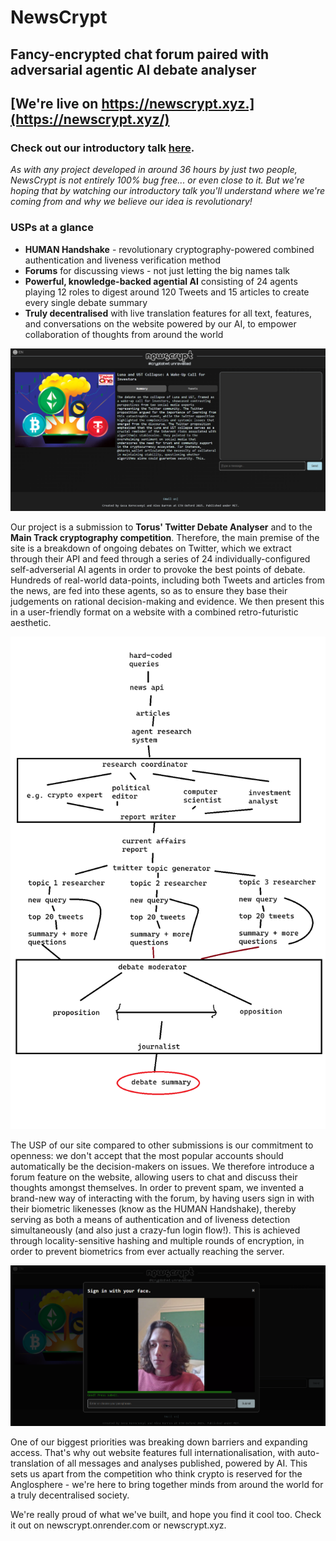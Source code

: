 # NewsCrypt

## Fancy-encrypted chat forum paired with adversarial agentic AI debate analyser

## [We're live on https://newscrypt.xyz.](https://newscrypt.xyz/)

### Check out our introductory talk [here](https://drive.google.com/file/d/1H5CLXefKrCkjH0XLXt9Et8sOOPzzZzjm/view?usp=drive_link).

_As with any project developed in around 36 hours by just two people, NewsCrypt is not entirely 100% bug free... or even close to it. But we're hoping that by watching our introductory talk you'll understand where we're coming from and why we believe our idea is revolutionary!_

### USPs at a glance 

 - **HUMAN Handshake** - revolutionary cryptography-powered combined authentication and liveness verification method
 - **Forums** for discussing views - not just letting the big names talk
 - **Powerful, knowledge-backed agential AI** consisting of 24 agents playing 12 roles to digest around 120 Tweets and 15 articles to create every single debate summary
 - **Truly decentralised** with live translation features for all text, features, and conversations on the website powered by our AI, to empower collaboration of thoughts from around the world

![Screenshot 2025-02-09 133256.png](Screenshot%202025-02-09%20133256.png)

Our project is a submission to **Torus' Twitter Debate Analyser** and to the **Main Track cryptography competition**. Therefore, the main premise of the site is a breakdown of
ongoing debates on Twitter, which we extract through their API and feed through a series of 24 individually-configured
self-adverserial AI agents in order to provoke the best points of debate. Hundreds of real-world data-points, including
both Tweets and articles from the news, are fed into these agents, so as to ensure they base their judgements on
rational decision-making and evidence. We then present this in a user-friendly format on a website with a combined
retro-futuristic aesthetic.

![slopplan.png](slopplan.png)

The USP of our site compared to other submissions is our commitment to openness: we don't accept that the most popular
accounts should automatically be the decision-makers on issues. We therefore introduce a forum feature on the website,
allowing users to chat and discuss their thoughts amongst themselves. In order to prevent spam, we invented a brand-new
way of interacting with the forum, by having users sign in with their biometric likenesses (know as the HUMAN Handshake), thereby serving as both a
means of authentication and of liveness detection simultaneously (and also just a crazy-fun login flow!). This is
achieved through locality-sensitive hashing and multiple rounds of encryption, in order to prevent biometrics from ever
actually reaching the server.

![Screenshot 2025-02-09 133504.png](Screenshot%202025-02-09%20133504.png)

One of our biggest priorities was breaking down barriers and expanding access. That's why out website features full internationalisation, with auto-translation of all messages and analyses published, powered by AI. This sets us apart from the competition who think crypto is reserved for the Anglosphere - we're here to bring together minds from around the world for a truly decentralised society.

We're really proud of what we've built, and hope you find it cool too. Check it out on newscrypt.onrender.com or
newscrypt.xyz.